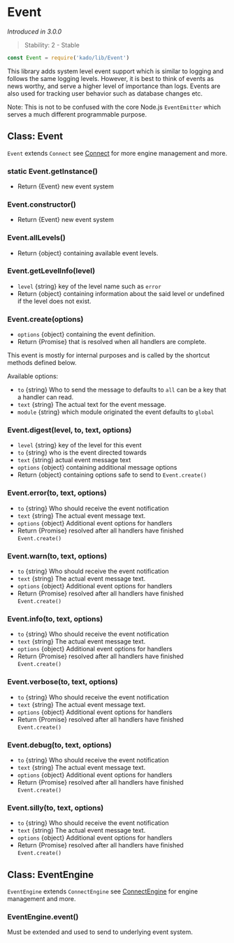 # Event
*Introduced in 3.0.0*
> Stability: 2 - Stable
```js
const Event = require('kado/lib/Event')
```
This library adds system level event support which is similar to logging
and follows the same logging levels. However, it is best to think of events as
news worthy, and serve a higher level of importance than logs. Events are also
used for tracking user behavior such as database changes etc.

Note: This is not to be confused with the core Node.js `EventEmitter` which
serves a much different programmable purpose.

## Class: Event
`Event` extends `Connect` see [Connect](Connect.md) for more engine
management and more.

### static Event.getInstance()
* Return {Event} new event system

### Event.constructor()
* Return {Event} new event system

### Event.allLevels()
* Return {object} containing available event levels.

### Event.getLevelInfo(level)
* `level` {string} key of the level name such as `error`
* Return {object} containing information about the said level or undefined if
the level does not exist.

### Event.create(options)
* `options` {object} containing the event definition.
* Return {Promise} that is resolved when all handlers are complete.

This event is mostly for internal purposes and is called by the shortcut methods
defined below.

Available options:
* `to` {string} Who to send the message to defaults to `all` can be a key that a
handler can read.
* `text` {string} The actual text for the event message.
* `module` {string} which module originated the event defaults to `global`

### Event.digest(level, to, text, options)
* `level` {string} key of the level for this event
* `to` {string} who is the event directed towards
* `text` {string} actual event message text
* `options` {object} containing additional message options
* Return {object} containing options safe to send to `Event.create()`

### Event.error(to, text, options)
* `to` {string} Who should receive the event notification
* `text` {string} The actual event message text.
* `options` {object} Additional event options for handlers
* Return {Promise} resolved after all handlers have finished `Event.create()`

### Event.warn(to, text, options)
* `to` {string} Who should receive the event notification
* `text` {string} The actual event message text.
* `options` {object} Additional event options for handlers
* Return {Promise} resolved after all handlers have finished `Event.create()`

### Event.info(to, text, options)
* `to` {string} Who should receive the event notification
* `text` {string} The actual event message text.
* `options` {object} Additional event options for handlers
* Return {Promise} resolved after all handlers have finished `Event.create()`

### Event.verbose(to, text, options)
* `to` {string} Who should receive the event notification
* `text` {string} The actual event message text.
* `options` {object} Additional event options for handlers
* Return {Promise} resolved after all handlers have finished `Event.create()`

### Event.debug(to, text, options)
* `to` {string} Who should receive the event notification
* `text` {string} The actual event message text.
* `options` {object} Additional event options for handlers
* Return {Promise} resolved after all handlers have finished `Event.create()`

### Event.silly(to, text, options)
* `to` {string} Who should receive the event notification
* `text` {string} The actual event message text.
* `options` {object} Additional event options for handlers
* Return {Promise} resolved after all handlers have finished `Event.create()`

## Class: EventEngine
`EventEngine` extends `ConnectEngine` see
[ConnectEngine](Connect.md#classconnectengine) for engine management and more.

### EventEngine.event()
Must be extended and used to send to underlying event system.
